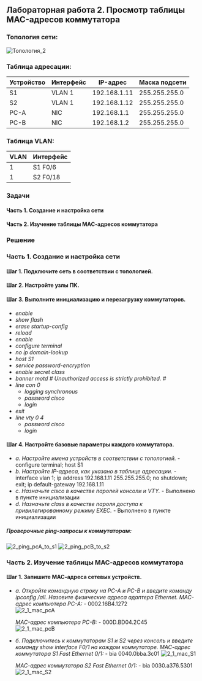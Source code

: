 ## Лабораторная работа 2. Просмотр таблицы MAC-адресов коммутатора 

### Топология сети:

![Топология_2](https://user-images.githubusercontent.com/18709313/110961697-1f972e80-8361-11eb-9123-793bd2e881d3.png)

### Таблица адресации:
Устройство | Интерфейс | IP-адрес | Маска подсети
------------ | ------------- | ------------- | -------------
S1 | VLAN 1 | 192.168.1.11 | 255.255.255.0 
S2 | VLAN 1 | 192.168.1.12 | 255.255.255.0
PC-A | NIC | 192.168.1.1 | 255.255.255.0
PC-B | NIC | 192.168.1.2 | 255.255.255.0

### Таблица VLAN:
VLAN | Интерфейс
------------ | -------------
1 | S1 F0/6
1 | S2 F0/18

### Задачи 
#### Часть 1. Создание и настройка сети
#### Часть 2. Изучение таблицы МАС-адресов коммутатора

### Решение
### Часть 1. Создание и настройка сети
#### Шаг 1. Подключите сеть в соответствии с топологией.
#### Шаг 2. Настройте узлы ПК.
#### Шаг 3. Выполните инициализацию и перезагрузку коммутаторов.
  * *enable*
  * *show flash*
  * *erase startup-config*
  * *reload*
  * *enable*
  * *configure terminal*
  * *no ip domain-lookup*
  * *host S1*
  * *service password-encryption*
  * *enable secret class*
  * *banner motd #*
     *Unauthorized access is strictly prohibited. #* 
  * *line con 0*
    * *logging synchronous*
    * *password cisco*
    * *login*
  * *exit*
  * *line vty 0 4*
    * *password cisco*
    * *login*
  
#### Шаг 4. Настройте базовые параметры каждого коммутатора. 
  *  *a. Настройте имена устройств в соответствии с топологией.* - configure terminal; host S1
  *  *b. Настройте IP-адреса, как указано в таблице адресации.* - interface vlan 1; ip address 192.168.1.11 255.255.255.0; no shutdown; exit; ip default-gateway 192.168.1.11
  *  *c. Назначьте cisco в качестве паролей консоли и VTY.* - Выполнено в пункте инициализации
  *  *d. Назначьте class в качестве пароля доступа к привилегированному режиму EXEC.* - Выполнено в пункте инициализации

##### Проверочные ping-запросы к коммутаторам:
![2_ping_pcA_to_s1](https://user-images.githubusercontent.com/18709313/111237994-8e2bf480-85cc-11eb-8d2d-a19820f21c9f.png)
![2_ping_pcB_to_s2](https://user-images.githubusercontent.com/18709313/111238006-92f0a880-85cc-11eb-8b8f-02b6882a619e.png)

### Часть 2. Изучение таблицы МАС-адресов коммутатора
#### Шаг 1. Запишите МАС-адреса сетевых устройств.
  * *a. Откройте командную строку на PC-A и PC-B и введите команду ipconfig /all.*
       *Назовите физические адреса адаптера Ethernet.*
       *MAC-адрес компьютера PC-A:* - 0002.16B4.1272   
           ![2_1_mac_pcA](https://user-images.githubusercontent.com/18709313/111381589-4795d300-867c-11eb-8b78-5d6c9184dde7.png)
            
       *MAC-адрес компьютера PC-B:* - 000D.BD04.2C45   
           ![2_1_mac_pcB](https://user-images.githubusercontent.com/18709313/111381599-4bc1f080-867c-11eb-8a5a-b3901331ec2b.png)

  * *б. Подключитесь к коммутаторам S1 и S2 через консоль и введите команду show interface F0/1 на каждом коммутаторе.*
       *МАС-адрес коммутатора S1 Fast Ethernet 0/1:* - bia 0040.0bba.3c01
       ![2_1_mac_S1](https://user-images.githubusercontent.com/18709313/111383683-f0453200-867e-11eb-9a56-14d0978817af.png)

       *МАС-адрес коммутатора S2 Fast Ethernet 0/1:* - bia 0030.a376.5301
       ![2_1_mac_S2](https://user-images.githubusercontent.com/18709313/111383699-f4714f80-867e-11eb-84e0-ceeaa60754b8.png)

